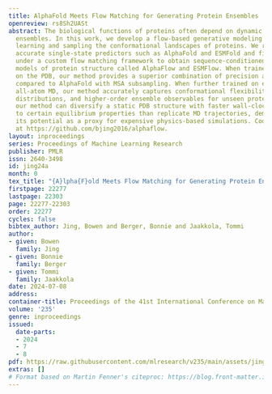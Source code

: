 ```yaml
---
title: AlphaFold Meets Flow Matching for Generating Protein Ensembles
openreview: rs8Sh2UASt
abstract: The biological functions of proteins often depend on dynamic structural
  ensembles. In this work, we develop a flow-based generative modeling approach for
  learning and sampling the conformational landscapes of proteins. We repurpose highly
  accurate single-state predictors such as AlphaFold and ESMFold and fine-tune them
  under a custom flow matching framework to obtain sequence-conditioned generative
  models of protein structure called AlphaFlow and ESMFlow. When trained and evaluated
  on the PDB, our method provides a superior combination of precision and diversity
  compared to AlphaFold with MSA subsampling. When further trained on ensembles from
  all-atom MD, our method accurately captures conformational flexibility, positional
  distributions, and higher-order ensemble observables for unseen proteins. Moreover,
  our method can diversify a static PDB structure with faster wall-clock convergence
  to certain equilibrium properties than replicate MD trajectories, demonstrating
  its potential as a proxy for expensive physics-based simulations. Code is available
  at https://github.com/bjing2016/alphaflow.
layout: inproceedings
series: Proceedings of Machine Learning Research
publisher: PMLR
issn: 2640-3498
id: jing24a
month: 0
tex_title: "{A}lpha{F}old Meets Flow Matching for Generating Protein Ensembles"
firstpage: 22277
lastpage: 22303
page: 22277-22303
order: 22277
cycles: false
bibtex_author: Jing, Bowen and Berger, Bonnie and Jaakkola, Tommi
author:
- given: Bowen
  family: Jing
- given: Bonnie
  family: Berger
- given: Tommi
  family: Jaakkola
date: 2024-07-08
address:
container-title: Proceedings of the 41st International Conference on Machine Learning
volume: '235'
genre: inproceedings
issued:
  date-parts:
  - 2024
  - 7
  - 8
pdf: https://raw.githubusercontent.com/mlresearch/v235/main/assets/jing24a/jing24a.pdf
extras: []
# Format based on Martin Fenner's citeproc: https://blog.front-matter.io/posts/citeproc-yaml-for-bibliographies/
---
```

